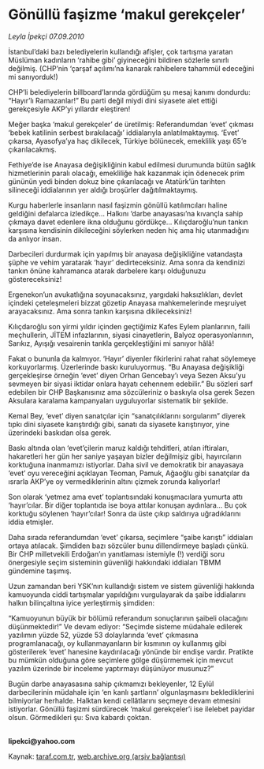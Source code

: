 # Gönüllü faşizme ‘makul gerekçeler’

*Leyla İpekçi 07.09.2010*

<div class="yazi"><p>İstanbul’daki bazı belediyelerin kullandığı afişler, çok tartışma yaratan Müslüman kadınların ‘rahibe gibi’ giyineceğini bildiren sözlerle sınırlı değilmiş. (CHP’nin ‘çarşaf açılımı’na kanarak rahibelere tahammül edeceğini mi sanıyorduk!)</p>
<p>CHP’li belediyelerin billboard’larında gördüğüm şu mesaj kanımı dondurdu: “Hayır’lı Ramazanlar!” Bu parti değil miydi dini siyasete alet ettiği gerekçesiyle AKP’yi yıllardır eleştiren!</p>
<p>Meğer başka ‘makul gerekçeler’ de üretilmiş: Referandumdan ‘evet’ çıkması ‘bebek katilinin serbest bırakılacağı’ iddialarıyla anlatılmaktaymış. ‘Evet’ çıkarsa, Ayasofya’ya haç dikilecek, Türkiye bölünecek, emeklilik yaşı 65’e çıkarılacakmış.</p>
<p>Fethiye’de ise Anayasa değişikliğinin kabul edilmesi durumunda bütün sağlık hizmetlerinin paralı olacağı, emekliliğe hak kazanmak için ödenecek prim gününün yedi binden dokuz bine çıkarılacağı ve Atatürk’ün tarihten silineceği iddialarının yer aldığı broşürler dağıtılmaktaymış. </p>
<p>Kurgu haberlerle insanların nasıl faşizmin gönüllü katılımcıları haline geldiğini defalarca izledikçe... Halkını ‘darbe anayasası’na kıvançla sahip çıkmaya davet edenlere ikna olduğunu gördükçe... Kılıçdaroğlu’nun tankın karşısına kendisinin dikileceğini söylerken neden hiç ama hiç utanmadığını da anlıyor insan.</p>
<p>Darbecileri durdurmak için yapılmış bir anayasa değişikliğine vatandaşta şüphe ve vehim yaratarak ‘hayır’ dedirteceksiniz. Ama sonra da kendinizi tankın önüne kahramanca atarak darbelere karşı olduğunuzu göstereceksiniz! </p>
<p>Ergenekon’un avukatlığına soyunacaksınız, yargıdaki haksızlıkları, devlet içindeki çeteleşmeleri bizzat gözetip Anayasa mahkemelerinde meşruiyet arayacaksınız. Ama sonra tankın karşısına dikileceksiniz!</p>
<p>Kılıçdaroğlu son yirmi yıldır içinden geçtiğimiz Kafes Eylem planlarının, faili meçhullerin, JİTEM infazlarının, siyasi cinayetlerin, Balyoz operasyonlarının, Sarıkız, Ayışığı vesairenin tankla gerçekleştiğini mi sanıyor hâlâ! </p>
<p>Fakat o bununla da kalmıyor. ‘Hayır’ diyenler fikirlerini rahat rahat söylemeye korkuyorlarmış. Üzerlerinde baskı kuruluyormuş. “Bu Anayasa değişikliği gerçekleşirse örneğin ‘evet’ diyen Orhan Gencebay’ı veya Sezen Aksu’yu sevmeyen bir siyasi iktidar onlara hayatı cehennem edebilir.” Bu sözleri sarf edebilen bir CHP Başkanısınız ama sözcüleriniz o baskıyla olsa gerek Sezen Aksulara karalama kampanyaları uyguluyorlar sistematik bir şekilde. </p>
<p>Kemal Bey, ‘evet’ diyen sanatçılar için “sanatçılıklarını sorgularım” diyerek tıpkı dini siyasete karıştırdığı gibi, sanatı da siyasete karıştırıyor, yine üzerindeki baskıdan olsa gerek.</p>
<p>Baskı altında olan ‘evet’çilerin maruz kaldığı tehditleri, atılan iftiraları, hakaretleri her gün her saniye yaşayan bizler değilmişiz gibi, hayırcıların korktuğuna inanmamızı istiyorlar. Daha sivil ve demokratik bir anayasaya ‘evet’ oyu vereceğini açıklayan Teoman, Pamuk, Ağaoğlu gibi sanatçılar da ısrarla AKP’ye oy vermediklerinin altını çizmek zorunda kalıyorlar! </p>
<p>Son olarak ‘yetmez ama evet’ toplantısındaki konuşmacılara yumurta attı ‘hayır’cılar. Bir diğer toplantıda ise boya attılar konuşan aydınlara... Bu çok korktuğu söylenen ‘hayır’cılar! Sonra da üste çıkıp saldırıya uğradıklarını iddia etmişler. </p>
<p>Daha sırada referandumdan ‘evet’ çıkarsa, seçimlere “şaibe karıştı” iddiaları ortaya atılacak. Şimdiden bazı sözcüler bunu dillendirmeye başladı çünkü. Bir CHP milletvekili Erdoğan’ın yanıtlaması istemiyle (!) verdiği soru önergesiyle seçim sisteminin güvenliği hakkındaki iddiaları TBMM gündemine taşımış. </p>
<p>Uzun zamandan beri YSK’nın kullandığı sistem ve sistem güvenliği hakkında kamuoyunda ciddi tartışmalar yapıldığını vurgulayarak da şaibe iddialarını halkın bilinçaltına iyice yerleştirmiş şimdiden:</p>
<p>“Kamuoyunun büyük bir bölümü referandum sonuçlarının şaibeli olacağını düşünmektedir!” Ve devam ediyor: “Seçimde sisteme müdahale edilerek yazılımın yüzde 52, yüzde 53 dolaylarında ‘evet’ çıkmasına programlanacağı, oy kullanmayanların bir kısmının oy kullanmış gibi gösterilerek ‘evet’ hanesine kaydırılacağı yönünde bir endişe vardır. Pratikte bu mümkün olduğuna göre seçimlere gölge düşürmemek için mevcut yazılım üzerinde bir inceleme yaptırmayı düşünüyor musunuz?”</p>
<p>Bugün darbe anayasasına sahip çıkmamızı bekleyenler, 12 Eylül darbecilerinin müdahale için ‘en kanlı şartların’ olgunlaşmasını beklediklerini bilmiyorlar herhalde. Halktan kendi cellâtlarını seçmeye devam etmesini istiyorlar. Gönüllü faşizmi sürdürecek ‘makul gerekçeler’i ise ilelebet payidar olsun. Görmedikleri şu: Sıva kabardı çoktan.</p>
<p><b><br/>lipekci@yahoo.com</b></p></div>

Kaynak: [taraf.com.tr](http://www.taraf.com.tr:80/leyla-ipekci/makale-gonullu-fasizme-makul-gerekceler.htm), [web.archive.org (arşiv bağlantısı)](http://web.archive.org/web/20100908233533/http://www.taraf.com.tr:80/leyla-ipekci/makale-gonullu-fasizme-makul-gerekceler.htm)
